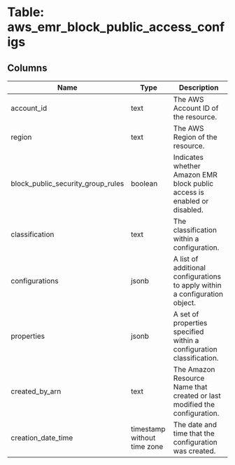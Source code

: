 
# Table: aws_emr_block_public_access_configs

## Columns
| Name        | Type           | Description  |
| ------------- | ------------- | -----  |
|account_id|text|The AWS Account ID of the resource.|
|region|text|The AWS Region of the resource.|
|block_public_security_group_rules|boolean|Indicates whether Amazon EMR block public access is enabled or disabled.|
|classification|text|The classification within a configuration.|
|configurations|jsonb|A list of additional configurations to apply within a configuration object.|
|properties|jsonb|A set of properties specified within a configuration classification.|
|created_by_arn|text|The Amazon Resource Name that created or last modified the configuration.|
|creation_date_time|timestamp without time zone|The date and time that the configuration was created.|
